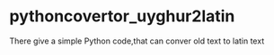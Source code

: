 # pythoncovertor_uyghur2latin
There give a simple Python code,that can conver old text to latin text
